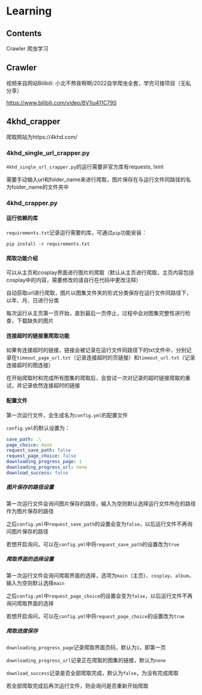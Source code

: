 # Learning

## Contents

Crawler 爬虫学习

## Crawler

视频来自网站Bilibili: 小北不熬夜啊啊/2022自学爬虫全套，学完可接项目（无私分享）

https://www.bilibili.com/video/BV1iu411C79S

## 4khd_crapper

爬取网站为https://4khd.com/

### 4khd_single_url_crapper.py

`4khd_single_url_crapper.py`的运行需要非官方库有requests, lxml

需要手动输入url和folder_name来进行爬取，图片保存在与运行文件同路径的名为folder_name的文件夹中

### 4khd_crapper.py

#### 运行依赖的库

`requirements.txt`记录运行需要的库，可通过`pip`功能安装：

```
pip install -r requirements.txt
```

#### 爬取功能介绍

可以从主页和cosplay界面进行图片的爬取（默认从主页进行爬取，主页内容包括cosplay中的内容，需要修改的请自行在代码中更改注释）

自动获取url进行爬取，图片以图集文件夹的形式分类保存在运行文件同路径下，以年、月、日进行分类

每次运行从主页第一页开始，直到最后一页停止，过程中会对图集完整性进行检查，下载缺失的图片

#### 连接超时的链接重爬取功能

如果有连接超时的链接，链接会被记录在运行文件同路径下的txt文件中，分别记录在`timeout_page_url.txt`（记录连接超时的页链接）和`timeout_url.txt`（记录连接超时的图连接）

在开始爬取时和完成所有图集的爬取后，会尝试一次对记录的超时链接爬取的重试，并记录依然连接超时的链接

#### 配置文件

第一次运行文件，会生成名为`config.yml`的配置文件

`config.yml`的默认设置为：

```yaml
save_path: .\
page_choice: main
request_save_path: false
request_page_choice: false
downloading_progress_page: 1
downloading_progress_url: none
download_success: false
```

##### 图片保存的路径设置

第一次运行文件会询问图片保存的路径，输入为空则默认选择运行文件所在的路径作为图片保存的路径

之后`config.yml`中`request_save_path`的设置会变为`false`，以后运行文件不再询问图片保存的路径

若想开启询问，可以在`config.yml`中将`request_save_path`的设置改为`true`

##### 爬取界面的选择设置

第一次运行文件会询问爬取界面的选择，选项为`main`（主页）、`cosplay`、`album`，输入为空则默认选择`main`

之后`config.yml`中`request_page_choice`的设置会变为`false`，以后运行文件不再询问爬取界面的选择

若想开启询问，可以在`config.yml`中将`request_page_choice`的设置改为`true`

##### 爬取进度保存

`downloading_progress_page`记录爬取界面页码，默认为`1`，即第一页

`downloading_progress_url`记录正在爬取的图集的链接，默认为`none`

`download_success`记录是否全部爬取完成，默认为`false`，为没有完成爬取

若全部爬取完成后再次运行文件，则会询问是否重新开始爬取

